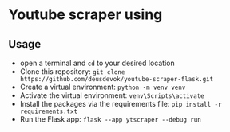 # Youtube scraper using 

## Usage

- open a terminal and `cd` to your desired location
- Clone this repository: `git clone https://github.com/deusdevok/youtube-scraper-flask.git`
- Create a virtual environment: `python -m venv venv`
- Activate the virtual environment: `venv\Scripts\activate`
- Install the packages via the requirements file: `pip install -r requirements.txt`
- Run the Flask app: `flask --app ytscraper --debug run`
